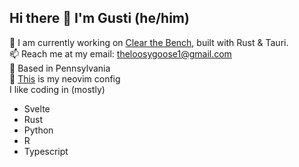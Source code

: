 ## Hi there 👋 I'm Gusti (he/him)

🏀 I am currently working on [Clear the Bench](https://github.com/theloosygoose/clear-the-bench), built with Rust & Tauri.
<br>
📫 Reach me at my email: theloosygoose1@gmail.com
<br>
📍 Based in Pennsylvania
<br>
💬 [This](https://github.com/theloosygoose/nvim-config) is my neovim config
<br>
I like coding in (mostly)
- Svelte
- Rust
- Python
- R
- Typescript


<!--
**theloosygoose/theloosygoose** is a ✨ _special_ ✨ repository because its `README.md` (this file) appears on your GitHub profile.

Here are some ideas to get you started:

- 🔭 I’m currently working on ...
- 🌱 I’m currently learning ...
- 👯 I’m looking to collaborate on ...
- 🤔 I’m looking for help with ...
- 💬 Ask me about ...
- 📫 How to reach me: ...
- 😄 Pronouns: ...
- ⚡ Fun fact: ...
-->
